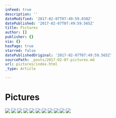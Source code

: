 ```yaml
---
inFeed: true
description: ''
dateModified: '2017-02-07T07:49:59.038Z'
datePublished: '2017-02-07T07:49:59.565Z'
title: Pictures
author: []
publisher: {}
via: {}
hasPage: true
starred: false
datePublishedOriginal: '2017-02-07T07:49:59.565Z'
sourcePath: _posts/2017-02-07-pictures.md
url: pictures/index.html
_type: Article

---
```

# Pictures
![](https://the-grid-user-content.s3-us-west-2.amazonaws.com/738f4757-7d57-4016-80a2-5f8fdc803cee.jpg)
![](https://the-grid-user-content.s3-us-west-2.amazonaws.com/d0538b7f-8705-477a-897f-e97626c50c4d.jpg)
![](https://the-grid-user-content.s3-us-west-2.amazonaws.com/107539d1-e64f-4f35-bc91-b9da9b951df2.jpg)
![](https://the-grid-user-content.s3-us-west-2.amazonaws.com/6892e578-32df-4500-be3a-e2d66c91f5cb.jpg)
![](https://the-grid-user-content.s3-us-west-2.amazonaws.com/ce2c0d87-f6a4-4700-ae54-f13c30ed8dc1.jpg)
![](https://the-grid-user-content.s3-us-west-2.amazonaws.com/c2d72b95-cb6c-45cb-995b-c2f8444244fa.jpg)
![](https://the-grid-user-content.s3-us-west-2.amazonaws.com/4e673b9a-84e4-4b55-a5ca-0d9886eb6775.jpg)
![](https://the-grid-user-content.s3-us-west-2.amazonaws.com/f0d44ba8-8751-4c1b-a9e9-744a5cbf9b10.jpg)
![](https://the-grid-user-content.s3-us-west-2.amazonaws.com/291b5316-a67f-4457-a99b-849a2e19297a.jpg)
![](https://the-grid-user-content.s3-us-west-2.amazonaws.com/652f7bcb-6d7b-46e0-abc4-5bd6c919ba9e.jpg)
![](https://the-grid-user-content.s3-us-west-2.amazonaws.com/f4623fda-d6dd-4cf4-939e-345bbd58b1e8.jpg)
